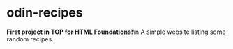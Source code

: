 # odin-recipes
**First project in TOP for HTML Foundations!**\n
A simple website listing some random recipes.

